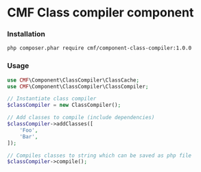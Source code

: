 # CMF Class compiler component
### Installation
```sh
php composer.phar require cmf/component-class-compiler:1.0.0
```
### Usage
```php
use CMF\Component\ClassCompiler\ClassCache;
use CMF\Component\ClassCompiler\ClassCompiler;

// Instantiate class compiler
$classCompiler = new ClassCompiler();

// Add classes to compile (include dependencies)
$classCompiler->addClasses([
    'Foo',
    'Bar',
]);

// Compiles classes to string which can be saved as php file
$classCompiler->compile();
```